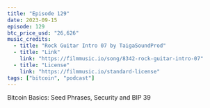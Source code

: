```yaml
---
title: "Episode 129"
date: 2023-09-15
episode: 129
btc_price_usd: "26,626"
music_credits:
  - title: "Rock Guitar Intro 07 by TaigaSoundProd"
  - title: "Link"
    link: "https://filmmusic.io/song/8342-rock-guitar-intro-07"
  - title: "License"
    link: "https://filmmusic.io/standard-license"
tags: ["bitcoin", "podcast"]
---
```


Bitcoin Basics: Seed Phrases, Security and BIP 39